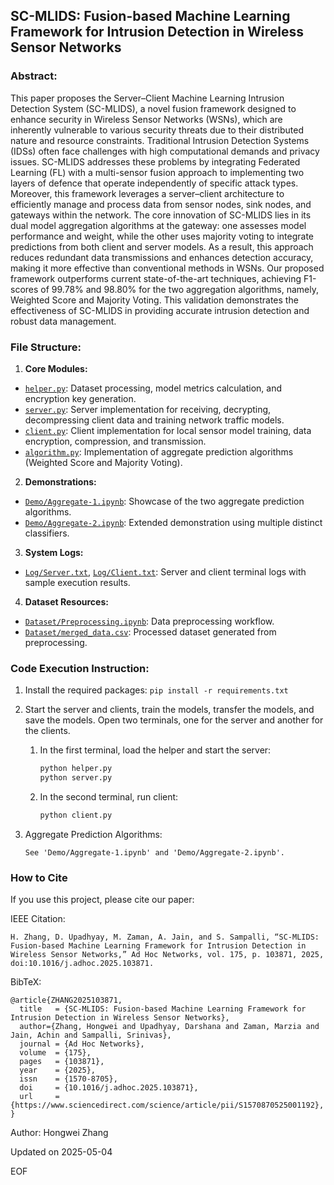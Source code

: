 ## SC-MLIDS: Fusion-based Machine Learning Framework for Intrusion Detection in Wireless Sensor Networks


### Abstract:
This paper proposes the Server–Client Machine Learning Intrusion Detection System (SC-MLIDS), a novel fusion framework designed to enhance security in Wireless Sensor Networks (WSNs), which are inherently vulnerable to various security threats due to their distributed nature and resource constraints. Traditional Intrusion Detection Systems (IDSs) often face challenges with high computational demands and privacy issues. SC-MLIDS addresses these problems by integrating Federated Learning (FL) with a multi-sensor fusion approach to implementing two layers of defence that operate independently of specific attack types. Moreover, this framework leverages a server–client architecture to efficiently manage and process data from sensor nodes, sink nodes, and gateways within the network. The core innovation of SC-MLIDS lies in its dual model aggregation algorithms at the gateway: one assesses model performance and weight, while the other uses majority voting to integrate predictions from both client and server models. As a result, this approach reduces redundant data transmissions and enhances detection accuracy, making it more effective than conventional methods in WSNs. Our proposed framework outperforms current state-of-the-art techniques, achieving F1-scores of 99.78% and 98.80% for the two aggregation algorithms, namely, Weighted Score and Majority Voting. This validation demonstrates the effectiveness of SC-MLIDS in providing accurate intrusion detection and robust data management.

### File Structure:

1. **Core Modules:**
  - [`helper.py`](helper.py): Dataset processing, model metrics calculation, and encryption key generation.
  - [`server.py`](server.py): Server implementation for receiving, decrypting, decompressing client data and training network traffic models.
  - [`client.py`](client.py): Client implementation for local sensor model training, data encryption, compression, and transmission.
  - [`algorithm.py`](algorithm.py): Implementation of aggregate prediction algorithms (Weighted Score and Majority Voting).

2. **Demonstrations:**
  - [`Demo/Aggregate-1.ipynb`](Demo/Aggregate-1.ipynb): Showcase of the two aggregate prediction algorithms.
  - [`Demo/Aggregate-2.ipynb`](Demo/Aggregate-2.ipynb): Extended demonstration using multiple distinct classifiers.

3. **System Logs:**
  - [`Log/Server.txt`](Log/Server.txt), [`Log/Client.txt`](Log/Client.txt): Server and client terminal logs with sample execution results.

4. **Dataset Resources:**
  - [`Dataset/Preprocessing.ipynb`](Dataset/Preprocessing.ipynb): Data preprocessing workflow.
  - [`Dataset/merged_data.csv`](Dataset/merged_data.csv): Processed dataset generated from preprocessing.


### Code Execution Instruction:
1. Install the required packages:
   `pip install -r requirements.txt`
1. Start the server and clients, train the models, transfer the models, and save the models. Open two terminals, one for the server and another for the clients.   
     1. In the first terminal, load the helper and start the server:   
         ```bash   
         python helper.py
         python server.py
         ```   
      
     2. In the second terminal, run client:   
         ```bash
         python client.py
         ```
 
2. Aggregate Prediction Algorithms:
   ```text
   See 'Demo/Aggregate-1.ipynb' and 'Demo/Aggregate-2.ipynb'.
   ```


### How to Cite

If you use this project, please cite our paper:

IEEE Citation:      
```text
H. Zhang, D. Upadhyay, M. Zaman, A. Jain, and S. Sampalli, “SC-MLIDS: Fusion-based Machine Learning Framework for Intrusion Detection in Wireless Sensor Networks,” Ad Hoc Networks, vol. 175, p. 103871, 2025, doi:10.1016/j.adhoc.2025.103871.
```

BibTeX: 
```text
@article{ZHANG2025103871,
  title   = {SC-MLIDS: Fusion-based Machine Learning Framework for Intrusion Detection in Wireless Sensor Networks},
  author={Zhang, Hongwei and Upadhyay, Darshana and Zaman, Marzia and Jain, Achin and Sampalli, Srinivas},
  journal = {Ad Hoc Networks},
  volume  = {175},
  pages   = {103871},
  year    = {2025},
  issn    = {1570-8705},
  doi     = {10.1016/j.adhoc.2025.103871},
  url     = {https://www.sciencedirect.com/science/article/pii/S1570870525001192},
}
```


Author: Hongwei Zhang

Updated on 2025-05-04

EOF


